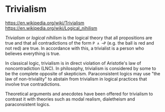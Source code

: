 # Trivialism

https://en.wikipedia.org/wiki/Trivialism
https://en.wikipedia.org/wiki/Logical_nihilism

*Trivialism* or *logical nihilism* is the logical theory that all propositions are true and that all contradictions of the form `P ∧ ¬P` (e.g. the ball is red and not red) are true. In accordance with this, a trivialist is a person who believes everything is true.

In classical logic, trivialism is in direct violation of Aristotle's law of noncontradiction (LNC). In philosophy, trivialism is considered by some to be the complete opposite of skepticism. Paraconsistent logics may use "the law of non-triviality" to abstain from trivialism in logical practices that involve true contradictions.

Theoretical arguments and anecdotes have been offered for trivialism to contrast it with theories such as modal realism, dialetheism and paraconsistent logics.
